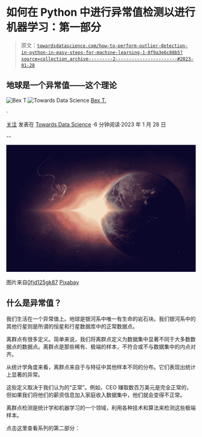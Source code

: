 # 如何在 Python 中进行异常值检测以进行机器学习：第一部分

> 原文：[`towardsdatascience.com/how-to-perform-outlier-detection-in-python-in-easy-steps-for-machine-learning-1-8f9a3e6c88b5?source=collection_archive---------2-----------------------#2023-01-28`](https://towardsdatascience.com/how-to-perform-outlier-detection-in-python-in-easy-steps-for-machine-learning-1-8f9a3e6c88b5?source=collection_archive---------2-----------------------#2023-01-28)

## 地球是一个异常值——这个理论

[](https://ibexorigin.medium.com/?source=post_page-----8f9a3e6c88b5--------------------------------)![Bex T.](https://ibexorigin.medium.com/?source=post_page-----8f9a3e6c88b5--------------------------------)[](https://towardsdatascience.com/?source=post_page-----8f9a3e6c88b5--------------------------------)![Towards Data Science](https://towardsdatascience.com/?source=post_page-----8f9a3e6c88b5--------------------------------) [Bex T.](https://ibexorigin.medium.com/?source=post_page-----8f9a3e6c88b5--------------------------------)

·

[关注](https://medium.com/m/signin?actionUrl=https%3A%2F%2Fmedium.com%2F_%2Fsubscribe%2Fuser%2F39db050c2ac2&operation=register&redirect=https%3A%2F%2Ftowardsdatascience.com%2Fhow-to-perform-outlier-detection-in-python-in-easy-steps-for-machine-learning-1-8f9a3e6c88b5&user=Bex+T.&userId=39db050c2ac2&source=post_page-39db050c2ac2----8f9a3e6c88b5---------------------post_header-----------) 发表在 [Towards Data Science](https://towardsdatascience.com/?source=post_page-----8f9a3e6c88b5--------------------------------) ·6 分钟阅读·2023 年 1 月 28 日

--

[](https://medium.com/m/signin?actionUrl=https%3A%2F%2Fmedium.com%2F_%2Fbookmark%2Fp%2F8f9a3e6c88b5&operation=register&redirect=https%3A%2F%2Ftowardsdatascience.com%2Fhow-to-perform-outlier-detection-in-python-in-easy-steps-for-machine-learning-1-8f9a3e6c88b5&source=-----8f9a3e6c88b5---------------------bookmark_footer-----------)![](img/da07cff3f5f613c032464ed39dcf1906.png)

图片来自[0fjd125gk87](https://pixabay.com/users/0fjd125gk87-51581/?utm_source=link-attribution&utm_medium=referral&utm_campaign=image&utm_content=1784245) [Pixabay](https://pixabay.com//?utm_source=link-attribution&utm_medium=referral&utm_campaign=image&utm_content=1784245)

## 什么是异常值？

我们生活在一个异常值上。地球是银河系中唯一有生命的岩石块。我们银河系中的其他行星则是所谓的恒星和行星数据库中的正常数据点。

离群点有很多定义。简单来说，我们将离群点定义为数据集中显著不同于大多数数据点的数据点。离群点是那些稀有、极端的样本，不符合或不与数据集中的内点对齐。

从统计学角度来看，离群点来自于与特征中其他样本不同的分布。它们表现出统计上显著的异常。

这些定义取决于我们认为的“正常”。例如，CEO 赚取数百万美元是完全正常的，但如果我们将他们的薪资信息加入家庭收入数据集中，他们就会变得不正常。

离群点检测是统计学和机器学习的一个领域，利用各种技术和算法来检测这些极端样本。

点击这里查看系列的第二部分：
